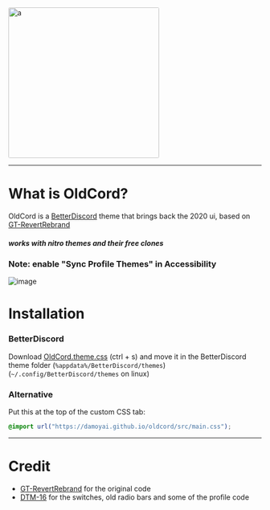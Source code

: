 <img src="https://cdn.discordapp.com/attachments/827938615958831134/928963957601996830/oldcord.png" alt="a" style="border-radius: 3px" height="300" >

---

# What is OldCord?

OldCord is a [BetterDiscord](https://betterdiscord.app) theme that brings back the 2020 ui, based on [GT-RevertRebrand](https://github.com/Goose-Nest/GT-RevertRebrand)

##### works with nitro themes and their free clones

### Note: enable "Sync Profile Themes" in Accessibility

![image](https://cdn.discordapp.com/attachments/1056211378882498641/1064923652174389278/image.png)

# Installation

### BetterDiscord

Download [OldCord.theme.css](https://raw.githubusercontent.com/damoyai/oldcord/main/OldCord.theme.css) (ctrl + s) and move it in the BetterDiscord theme folder (`%appdata%/BetterDiscord/themes`) (`~/.config/BetterDiscord/themes` on linux)

### Alternative

Put this at the top of the custom CSS tab:

```css
@import url("https://damoyai.github.io/oldcord/src/main.css");
```

---

# Credit

-   [GT-RevertRebrand](https://github.com/Goose-Nest/GT-RevertRebrand) for the original code
-   [DTM-16](https://github.com/XYZenix/DTM-16) for the switches, old radio bars and some of the profile code
